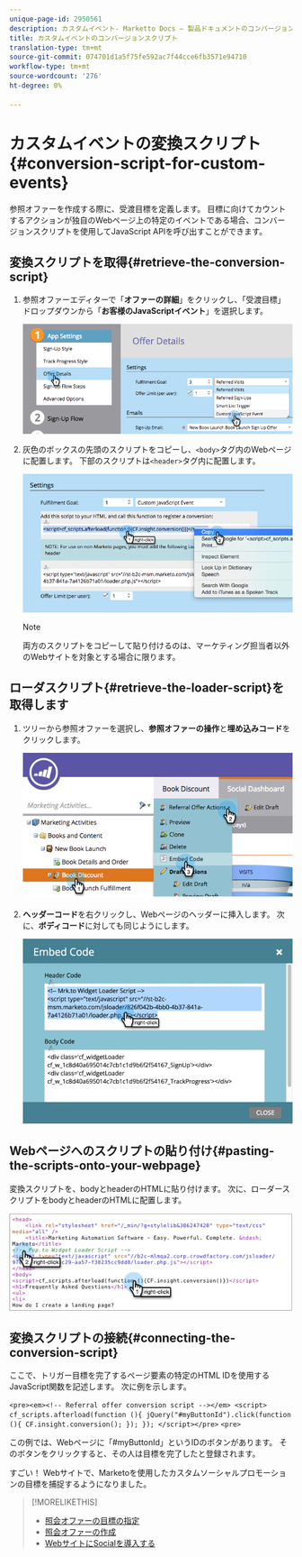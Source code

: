 ```yaml
---
unique-page-id: 2950561
description: カスタムイベント- Marketto Docs — 製品ドキュメントのコンバージョンスクリプト
title: カスタムイベントのコンバージョンスクリプト
translation-type: tm+mt
source-git-commit: 074701d1a5f75fe592ac7f44cce6fb3571e94710
workflow-type: tm+mt
source-wordcount: '276'
ht-degree: 0%

---
```



# カスタムイベントの変換スクリプト{#conversion-script-for-custom-events}

参照オファーを作成する際に、受渡目標を定義します。 目標に向けてカウントするアクションが独自のWebページ上の特定のイベントである場合、コンバージョンスクリプトを使用してJavaScript APIを呼び出すことができます。

## 変換スクリプトを取得{#retrieve-the-conversion-script}

1. 参照オファーエディターで「**オファーの詳細**」をクリックし、「受渡目標」ドロップダウンから「**お客様のJavaScriptイベント**」を選択します。

   ![](assets/image2015-4-20-17-3a22-3a15.png)

1. 灰色のボックスの先頭のスクリプトをコピーし、`<body>`タグ内のWebページに配置します。 下部のスクリプトは`<header>`タグ内に配置します。

   ![](assets/image2015-4-20-17-3a29-3a7.png)

   >[!NOTE]
   >
   >両方のスクリプトをコピーして貼り付けるのは、マーケティング担当者以外のWebサイトを対象とする場合に限ります。

## ローダスクリプト{#retrieve-the-loader-script}を取得します

1. ツリーから参照オファーを選択し、**参照オファーの操作**&#x200B;と&#x200B;**埋め込みコード**&#x200B;をクリックします。

   ![](assets/image2015-4-20-17-3a34-3a46.png)

1. **ヘッダーコード**&#x200B;を右クリックし、Webページのヘッダーに挿入します。 次に、**ボディコード**&#x200B;に対しても同じようにします。

   ![](assets/image2015-4-20-20-3a49-3a19.png)

## Webページへのスクリプトの貼り付け{#pasting-the-scripts-onto-your-webpage}

変換スクリプトを、bodyとheaderのHTMLに貼り付けます。 次に、ローダースクリプトをbodyとheaderのHTMLに配置します。

![](assets/image2015-4-20-21-3a0-3a16.png)

## 変換スクリプトの接続{#connecting-the-conversion-script}

ここで、トリガー目標を完了するページ要素の特定のHTML IDを使用するJavaScript関数を記述します。 次に例を示します。

`<pre><em><!-- Referral offer conversion script --></em> <script> cf_scripts.afterload(function (){ jQuery("#myButtonId").click(function (){ CF.insight.conversion(); }); }); </script></pre>` `<pre>`

この例では、Webページに「#myButtonId」というIDのボタンがあります。 そのボタンをクリックすると、その人は目標を完了したと登録されます。

すごい！ Webサイトで、Marketoを使用したカスタムソーシャルプロモーションの目標を捕捉するようになりました。

>[!MORELIKETHIS]
>
>* [照会オファーの目標の指定](/help/marketo/product-docs/demand-generation/social/referral-offers/specify-goal-for-referral-offer.md)
>* [照会オファーの作成](/help/marketo/product-docs/demand-generation/social/referral-offers/create-a-referral-offer.md)
>* [WebサイトにSocialを導入する](/help/marketo/product-docs/demand-generation/social/social-functions/deploy-social-on-your-website.md)

